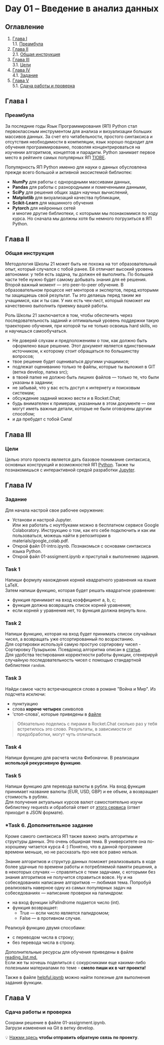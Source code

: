 # Day 01 – Введение в анализ данных
## Оглавление
1. [Глава I](#глава-i) \
    1.1. [Преамбула](#преамбула)
2. [Глава II](#глава-ii) \
    2.1. [Общая инструкция](#общая-инструкция)
3. [Глава III](#глава-iii) \
    3.1. [Цели](#цели) 
4. [Глава IV](#глава-iv) \
    4.1. [Задание](#задание)
5. [Глава V](#глава-v) \
    5.1. [Сдача работы и проверка](#сдача-работы-и-проверка)

## Глава I
### Преамбула
За последние годы Язык Программирования (ЯП) Python стал первоклассным инструментом для анализа и визуализации
больших массивов данных. За счет его читабельности, простого синтаксиса и отсутствия необходимости в компиляции,
язык хорошо подходит для обучения программированию, позволяя концентрироваться на изучении алгоритмов, концептов и парадигм.
Python занимает первое место в рейтинге самых популярных ЯП [TIOBE](https://ru.wikipedia.org/wiki/%D0%98%D0%BD%D0%B4%D0%B5%D0%BA%D1%81_TIOBE).

Популярность ЯП Python именно для науки о данных обусловлена прежде всего большой и активной экосистемой библиотек:
- **NumPy** для работы с однородными массивами данных, 
- **Pandas** для работы с разнородными и помеченными данными, 
- **SciPy** для решения общих задач научных вычислений, 
- **Matplotlib** для визуализаций качества публикации, 
- **Scikit-Learn** для машинного обучения
- **Pytorch** для нейронных сетей \
и многие другие библиотеки, с которыми мы познакомимся по ходу курса. Но сначала мы должны хотя бы немного погрузиться в ЯП Python.

## Глава II
### Общая инструкция

Методология Школы 21 может быть не похожа на тот образовательный опыт, который случался с тобой ранее. Её отличает высокий уровень автономии: у тебя есть задача, ты должен её выполнить. По большей части тебе нужно будет самому добывать знания для её решения. Второй важный момент — это peer-to-peer обучение. В образовательном процессе нет менторов и экспертов, перед которыми ты защищаешь свой результат. Ты это делаешь перед таким же учащимися, как и ты сам. У них есть чек-лист, который поможет им качественно выполнить приемку вашей работы.

Роль Школы 21 заключается в том, чтобы обеспечить через последовательность заданий и оптимальный уровень поддержки такую траекторию обучения, при которой ты не только освоишь hard skills, но и научишься самообучаться.

- Не доверяй слухам и предположениям о том, как должно быть оформлено ваше решение. Этот документ является единственным источником, к которому стоит обращаться по большинству вопросов;
- твое решение будет оцениваться другими учащимися;
- подлежат оцениванию только те файлы, которые ты выложил в GIT (ветка develop, папка src);
- в твоей папке не должно быть лишних файлов — только те, что были указаны в задании;
- не забывай, что у вас есть доступ к интернету и поисковым системам;
- обсуждение заданий можно вести и в Rocket.Chat;
- будь внимателен к примерам, указанным в этом документе — они могут иметь важные детали, которые не были оговорены другим способом;
- и да пребудет с тобой Сила!

## Глава III
### Цели
Целью этого проекта является дать базовое понимание синтаксиса, основных конструкций и возможностей ЯП [Python](https://www.python.org/). Также ты познакомишься с интерактивной средой разработки [Jupyter](https://jupyter.org/).

## Глава IV
### Задание

Для начала настрой свое рабочее окружение: 
* Установи и настрой Jupyter.\
Или же работать с ноутбуками можно в бесплатном сервисе Google Colaboratory. Инструкцию о том, как его себе подключить и как им пользоваться, можешь найти в репозитории в materials/google_colab.pdf.
* Открой файл 01-intro.ipynb. Познакомься с основами синтаксиса языка Python.
* Открой файл 01-assigment.ipynb и приступай к выполнению задания.

### Task 1
Напиши формулу нахождения корней квадратного уравнения на языке LaTeX.\
Затем напиши функцию, которая будет решать квадратное уравнение:
- функция принимает на вход коэффициент a, b, c;
- функция должна возвращать список корней уравнения;
- если корней у уравнения нет, то функция должна вернуть ```None```.

### Task 2
Напиши функцию, которая на вход будет принимать список случайных чисел, а возвращать уже отсортированный по возрастанию. \
Для сортировки используй самую простую сортировку чисел - Сортировку Пузырьком. Псевдокод алгоритма описан в [статье](https://ru.wikipedia.org/wiki/%D0%A1%D0%BE%D1%80%D1%82%D0%B8%D1%80%D0%BE%D0%B2%D0%BA%D0%B0_%D0%BF%D1%83%D0%B7%D1%8B%D1%80%D1%8C%D0%BA%D0%BE%D0%BC). \
Для удобства тестирования корректности работы функции, сгенерируй случайную последовательность чисел с помощью стандартной библиотеки ```random```.

### Task 3
Найди самое часто встречающееся слово в романе "Война и Мир".
Из подсчета исключи:
- пунктуацию
- слова **короче четырех** символов
- 'cтоп-слова', которые приведены в [файле](datasets/stop_words_russian.txt)

>Обязательно поделись с пирами в Rocket.Chat сколько раз у тебя встретилось это слово. Результаты, в зависимости от предобработки, могут чуть отличаться.

### Task 4
Напиши функцию для расчета числа Фибоначчи. В реализации **используй рекурсивную функцию**.

### Task 5
Напиши функцию для перевода валюты в рубли. 
На вход функция принимает название валюты (EUR, USD, GBP) и ее объем, а возвращает стоимость в рублях.  
Для получения актуальных курсов валют самостоятельно изучи библиотеку requests и обработай ответ от [этого сервиса](https://www.cbr-xml-daily.ru/daily_json.js) (ответ приходит в JSON формате).

### *Task 6. Дополнительное задание
Кроме самого синтаксиса ЯП также важно знать алгоритмы и структуры данных. Это очень обширная тема. В университете она по-хорошему читается курса 4 :) Понятно, что в данной программе времени меньше, но не рассказать про нее все равно нельзя.

Знание алгоритмов и структур данных поможет реализовывать в коде более удачные по времени работы и потребляемой памяти решения, а в некоторых случаях — справляться с теми задачами, с которыми без знания алгоритмов не получится справиться вовсе. Ну и на собеседованиях написание алгоритмов — любимая тема. Попробуй реализовать наверное одну из самых популярных задач на собеседованиях — написание проверки на пaлиндром:
- на вход функции isPalindrome подается число (int). 
- функция возвращает:
    - True — если число является палидромом;
    - False — в противном случае. 

Реализуй функцию двумя способами:
- с переводом числа в строку;
- без перевода числа в строку.

Дополнительные ресурсы для обучения приведены в файле [reading_list.md.](materials/reading_list.md) \
Если же ты хочешь поделиться с сокурсниками еще какими-либо полезными материалами по теме - **смело пиши их в чат проекта!**

Также в файле [helpful.ipynb](code-samples/helpful.ipynb) можно найти полезные для выполнения задания функции.

## Глава V
### Сдача работы и проверка
Сохрани решение в файле 01-assignment.ipynb.\
Загрузи изменения на Git в ветку develop.

💡 [Нажми здесь](https://forms.gle/2iayfRoMCXWtVc7Z8) **чтобы отправить обратную связь по проекту**. 

